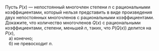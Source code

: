 Пусть $P(x)$ — непостоянный многочлен степени $n$ с рациональными 
коэффициентами, который нельзя представить в виде произведения 
двух непостоянных многочленов с рациональными коэффициентами. 
Докажите, что количество многочленов $Q(x)$ с рациональными коэффициентами, 
степени, меньшей $n$, таких, что $P(Q(x))$ делится 
на $P(x)$, 
<br/>&nbsp;&nbsp;&nbsp;а) конечно; 
<br/>&nbsp;&nbsp;&nbsp;б) не превосходит $n$.